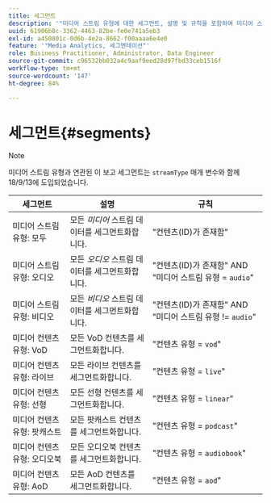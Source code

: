 ```yaml
---
title: 세그먼트
description: '"미디어 스트림 유형에 대한 세그먼트, 설명 및 규칙을 포함하여 미디어 스트림 유형과 연결된 보고 세그먼트에 대해 알아봅니다."'
uuid: 61906b8c-3362-4463-82be-fe0e741a5eb3
exl-id: a450801c-0d6b-4e2a-8662-f00aaaa6e4e0
feature: '"Media Analytics, 세그멘테이션"'
role: Business Practitioner, Administrator, Data Engineer
source-git-commit: c96532bb032a4c9aaf9eed28d97fbd33ceb1516f
workflow-type: tm+mt
source-wordcount: '147'
ht-degree: 84%

---
```


# 세그먼트{#segments}

>[!NOTE]
>
>미디어 스트림 유형과 연관된 이 보고 세그먼트는 `streamType` 매개 변수와 함께 18/9/13에 도입되었습니다.

| 세그먼트 | 설명 | 규칙 |
|---|---|---|
| 미디어 스트림 유형: 모두 | 모든 *미디어* 스트림 데이터를 세그먼트화합니다. | &quot;컨텐츠(ID)가 존재함&quot; |
| 미디어 스트림 유형: 오디오 | 모든 *오디오* 스트림 데이터를 세그먼트화합니다. | &quot;컨텐츠(ID)가 존재함&quot; AND &quot;미디어 스트림 유형 = `audio`&quot; |
| 미디어 스트림 유형: 비디오 | 모든 *비디오* 스트림 데이터를 세그먼트화합니다. | &quot;컨텐츠(ID)가 존재함&quot; AND &quot;미디어 스트림 유형 != `audio`&quot; |
| 미디어 컨텐츠 유형: VoD | 모든 VoD 컨텐츠를 세그먼트화합니다. | &quot;컨텐츠 유형 = `vod`&quot; |
| 미디어 컨텐츠 유형: 라이브 | 모든 라이브 컨텐츠를 세그먼트화합니다. | &quot;컨텐츠 유형 = `live`&quot; |
| 미디어 컨텐츠 유형: 선형 | 모든 선형 컨텐츠를 세그먼트화합니다. | &quot;컨텐츠 유형 = `linear`&quot; |
| 미디어 컨텐츠 유형: 팟캐스트 | 모든 팟캐스트 컨텐츠를 세그먼트화합니다. | &quot;컨텐츠 유형 = `podcast`&quot; |
| 미디어 컨텐츠 유형: 오디오북 | 모든 오디오북 컨텐츠를 세그먼트화합니다. | &quot;컨텐츠 유형 = `audiobook`&quot; |
| 미디어 컨텐츠 유형: AoD | 모든 AoD 컨텐츠를 세그먼트화합니다. | &quot;컨텐츠 유형 = `aod`&quot; |
